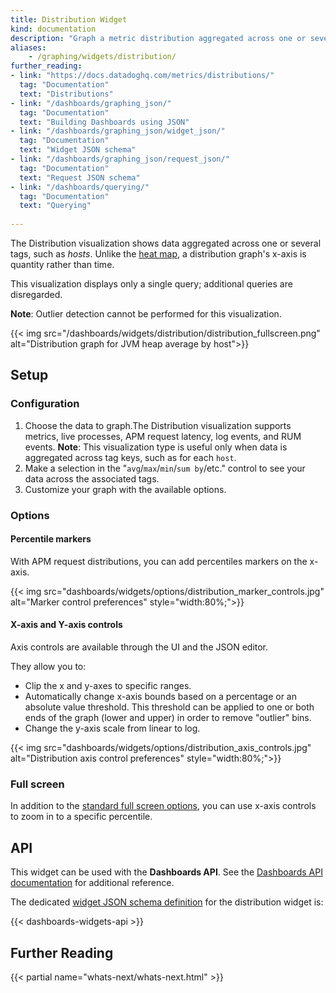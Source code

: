 ```yaml
---
title: Distribution Widget
kind: documentation
description: "Graph a metric distribution aggregated across one or several tags."
aliases:
    - /graphing/widgets/distribution/
further_reading:
- link: "https://docs.datadoghq.com/metrics/distributions/"
  tag: "Documentation"
  text: "Distributions"
- link: "/dashboards/graphing_json/"
  tag: "Documentation"
  text: "Building Dashboards using JSON"
- link: "/dashboards/graphing_json/widget_json/"
  tag: "Documentation"
  text: "Widget JSON schema"
- link: "/dashboards/graphing_json/request_json/"
  tag: "Documentation"
  text: "Request JSON schema"
- link: "/dashboards/querying/"
  tag: "Documentation"
  text: "Querying"
  
---
```


The Distribution visualization shows data aggregated across one or several tags, such as *hosts*. Unlike the [heat map][1], a distribution graph's x-axis is quantity rather than time.

This visualization displays only a single query; additional queries are disregarded.

**Note**: Outlier detection cannot be performed for this visualization.

{{< img src="/dashboards/widgets/distribution/distribution_fullscreen.png" alt="Distribution graph for JVM heap average by host">}}

## Setup

### Configuration

1. Choose the data to graph.The Distribution visualization supports metrics, live processes, APM request latency, log events, and RUM events. 
**Note**: This visualization type is useful only when data is aggregated across tag keys, such as for each `host`.
1. Make a selection in the "`avg`/`max`/`min`/`sum by`/etc." control to see your data across the associated tags.
1. Customize your graph with the available options.

### Options

#### Percentile markers

With APM request distributions, you can add percentiles markers on the x-axis.

{{< img src="dashboards/widgets/options/distribution_marker_controls.jpg" alt="Marker control preferences" style="width:80%;">}}

#### X-axis and Y-axis controls

Axis controls are available through the UI and the JSON editor. 

They allow you to:

* Clip the x and y-axes to specific ranges.
* Automatically change x-axis bounds based on a percentage or an absolute value threshold. This threshold can be applied to one or both ends of the graph (lower and upper) in order to remove "outlier" bins.
* Change the y-axis scale from linear to log.

{{< img src="dashboards/widgets/options/distribution_axis_controls.jpg" alt="Distribution axis control preferences" style="width:80%;">}}

### Full screen

In addition to the [standard full screen options][2], you can use x-axis controls to zoom in to a specific percentile.

## API

This widget can be used with the **Dashboards API**. See the [Dashboards API documentation][3] for additional reference.

The dedicated [widget JSON schema definition][4] for the distribution widget is:

{{< dashboards-widgets-api >}}

## Further Reading

{{< partial name="whats-next/whats-next.html" >}}

[1]: /dashboards/widgets/heat_map/
[2]: /dashboards/widgets/#full-screen
[3]: /api/latest/dashboards/
[4]: /dashboards/graphing_json/widget_json/
